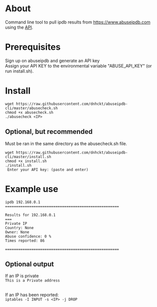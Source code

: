 # About

Command line tool to pull ipdb results from https://www.abuseipdb.com using the [API](https://docs.abuseipdb.com/#introduction).

# Prerequisites

Sign up on abuseipdb and generate an API key<br>
Assign your API KEY to the environmental variable "ABUSE_API_KEY" (or run install.sh).

# Install

`wget https://raw.githubusercontent.com/dnhckt/abuseipdb-cli/master/abusecheck.sh` 
<br>
`chmod +x abusecheck.sh`
<br>
`./abusecheck <IP>` 

## Optional, but recommended

Must be ran in the same directory as the abusecheck.sh file.

`wget https://raw.githubusercontent.com/dnhckt/abuseipdb-cli/master/install.sh` 
<br>
`chmod +x install.sh` 
<br>
`./install.sh` 
<br>
` Enter your API key: (paste and enter)` 

# Example use 

`ipdb 192.168.0.1`<br>
`====================================================`<br>

`Results for 192.168.0.1`<br>
`===`<br>
`Private IP`<br>
`Country: None`<br>
`Owner: None`<br>
`Abuse confidence: 0 %`<br>
`Times reported: 86`<br>

`====================================================`<br>

## Optional output

If an IP is private <br>
`This is a Private address`<br><br>

If an IP has been reported: <br>
`iptables -I INPUT -s <IP> -j DROP`<br>

